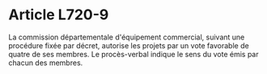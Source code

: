 # Article L720-9

La commission départementale d'équipement commercial, suivant une procédure fixée par décret, autorise les projets par un vote favorable de quatre de ses membres. Le procès-verbal indique le sens du vote émis par chacun des membres.